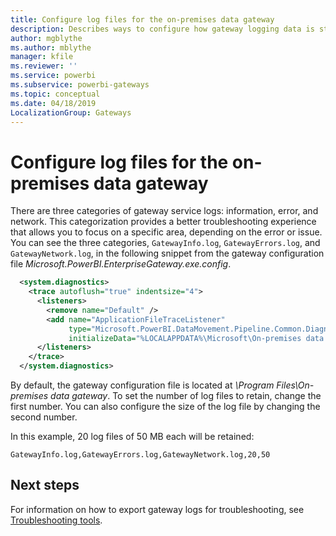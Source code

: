 ```yaml
---
title: Configure log files for the on-premises data gateway
description: Describes ways to configure how gateway logging data is stored.
author: mgblythe
ms.author: mblythe
manager: kfile
ms.reviewer: ''
ms.service: powerbi
ms.subservice: powerbi-gateways
ms.topic: conceptual
ms.date: 04/18/2019
LocalizationGroup: Gateways 
---
```


# Configure log files for the on-premises data gateway

There are three categories of gateway service logs: information, error, and network. This categorization provides a better troubleshooting experience that allows you to focus on a specific area, depending on the error or issue. You can see the three categories, `GatewayInfo.log`, `GatewayErrors.log`, and `GatewayNetwork.log`, in the following snippet from the gateway configuration file *Microsoft.PowerBI.EnterpriseGateway.exe.config*.

```xml
  <system.diagnostics>
    <trace autoflush="true" indentsize="4">
      <listeners>
        <remove name="Default" />
        <add name="ApplicationFileTraceListener"
             type="Microsoft.PowerBI.DataMovement.Pipeline.Common.Diagnostics.RotatableFilesManagerTraceListener, Microsoft.PowerBI.DataMovement.Pipeline.Common"
             initializeData="%LOCALAPPDATA%\Microsoft\On-premises data gateway\,GatewayInfo.log,GatewayErrors.log,GatewayNetwork.log,20,50" />
      </listeners>
    </trace>
  </system.diagnostics>
```

By default, the gateway configuration file is located at *\Program Files\On-premises data gateway*. To set the number of log files to retain, change the first number. You can also configure the size of the log file by changing the second number.

In this example, 20 log files of 50 MB each will be retained:

 `GatewayInfo.log,GatewayErrors.log,GatewayNetwork.log,20,50`

## Next steps

For information on how to export gateway logs for troubleshooting, see [Troubleshooting tools](service-gateway-tshoot.md#troubleshooting-tools).
